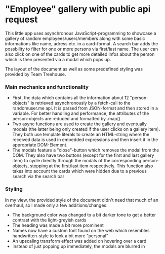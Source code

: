 # "Employee" gallery with public api request

 This little app uses asynchronous JavaScript-programming to showcase a gallery of random employees/users/members along with some basic informations like name, adress etc. in a card-format. A search bar adds the possbility to filter for one or more persons via first/last name. The user can also click on one of the cards to get more detailed infos about the person which is then presented via a modal which pops up.

 The layout of the document as well as some predefined styling was provided by Team Treehouse.

### Main mechanics and functionality
- First, the data which contains all the information about 12 "person-objects" is retrieved asynchronously by a fetch-call to the randomuser.me api. It is parsed from JSON-format and then stored in a variable. For better handling and performance, the attributes of the person-objects are reduced and formatted by .map()
- Two async functions are used to create the gallery and eventually modals (the latter being only created if the user clicks on a gallery item). They both use template literals to create an HTML-string where the received data is used in embedded expressions and then insert it in the appropriate DOM-Element.
- The modals feature a "close"-button which removes the modal from the DOM. They also have two buttons (except for the first and last gallery item) to cycle directly through the modals of the corresponding person-objects, stopping at the first/last item respectively. This function also takes into account the cards which were hidden due to a previous search via the search bar

### Styling
In my view, the provided style of the document didn't need that much of an overhaul, so I made only a few additions/changes:

- The background color was changed to a bit darker tone to get a better contrast with the light-greyish cards
- The heading was made a bit more prominent
- Names now have a custom font found on the web which resembles handwritten-style to look a bit more "personal"
- An upscaling transform effect was added on hovering over a card
- Instead of just popping up immediately, the modals are blurred in
